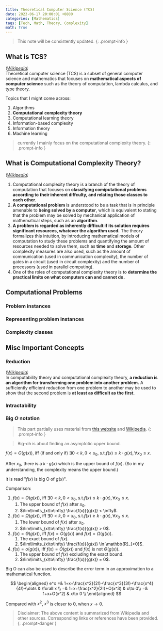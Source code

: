 ```yaml
---
title: Theoretical Computer Science (TCS)
date: 2023-06-17 20:00:01 +0800
categories: [Mathematics]
tags: [Tech, Math, Theory, Complexity]
math: True
---
```


> This note will be consistently updated.
{: .prompt-info }

## What is TCS?
*([Wikipedia](https://en.wikipedia.org/wiki/Theoretical_computer_science))*   
Theoretical computer science (TCS) is a subset of general computer science and mathematics that focuses on **mathematical aspects of computer science** such as the theory of computation, lambda calculus, and type theory.

Topics that I might come across:
1. Algorithms
2. **Computational complexity theory**
3. Computational learning theory
4. Information-based complexity
5. Information theory
6. Machine learning

> currently I mainly focus on the computational complexity theory.
{: .prompt-info }


## What is Computational Complexity Theory?
*([Wikipedia](https://en.wikipedia.org/wiki/Computational_complexity_theory))*  
1. Computational complexity theory is a branch of the theory of computation that focuses on **classifying comiputational problems according to their inherent diffculty, and relating those classes to each other**. 
2. **A computational problem** is understood to be a task that is in principle amenable to **being solved by a computer**, which is equivalent to stating that the problem may be solved by mechanical application of mathematical steps, such as an **algorithm**.
3. **A problem is regarded as inherently difficult if its solution requires significant resources, whatever the algorithm used.** The theory formalizes this intuition, by introducing mathematical models of computation to study these problems and quantifying the amount of resources needed to solve them, such as **time** and **storage**. Other complexity measures are also used, such as the amount of communication (used in communication complexity), the number of gates in a circuit (used in circuit complexity) and the number of processors (used in parallel computing). 
4. One of the roles of computational complexity theory is to **determine the practical limits on what computers can and cannot do.**

## Computational Problems
### Problem instances

### Representing problem instances

### Complexity classes

## Misc Important Concepts
### Reduction
*([Wikipedia](https://en.wikipedia.org/wiki/Reduction_(complexity)))*  
In computability theory and computational complexity theory, **a reduction is an algorithm for transforming one problem into another problem.** A sufficiently efficient reduction from one problem to another may be used to show that the second problem is **at least as difficult as the first.**

### Intractability


### Big $O$ notation
> This part partially uses material from [this website](https://www.freecodecamp.org/news/big-o-notation-why-it-matters-and-why-it-doesnt-1674cfa8a23c/) and [Wikipedia](https://en.wikipedia.org/wiki/Big_O_notation).
{: .prompt-info }

> Big-oh is about finding an asymptotic upper bound.

$f(x) = O\left(g(x)\right)$, iff (if and only if) $\exists 0<k, 0<x_0$, s.t.$f(x)\le k\cdot g(x), \forall x_0\le x$.

After $x_0$, there is a $k\cdot g(x)$ which is the upper bound of $f(x)$. (So in my understanding, the complexity means the upper bound.)

It is read "$f(x)$ is big O of $g(x)$".

Comparison:

1. $f(x) = O\left(g(x)\right)$, iff $\exists 0<k, 0<x_0$, s.t.$f(x)\le k\cdot g(x), \forall x_0\le x$.
   1. The upper bound of $f(x)$ after $x_0$.
   2. $\lim\limits_{x\to\infty} \frac{f(x)}{g(x)} < \infty$.
2. $f(x) = \Omega\left(g(x)\right)$, iff $\exists 0<k, 0<x_0$, s.t.$f(x)\ge k\cdot g(x), \forall x_0\le x$.
   1. The lower bound of $f(x)$ after $x_0$.
   2. $\lim\limits_{x\to\infty} \frac{f(x)}{g(x)} > 0$.
3. $f(x) = \Theta\left(g(x)\right)$, iff $f(x) = O\left(g(x)\right)$ and $f(x) = \Omega\left(g(x)\right)$. 
   1. The exact bound of $f(x)$.
   2. $\lim\limits_{x\to\infty} \frac{f(x)}{g(x)} \in \mathbb{R}_{>0}$.
4. $f(x) = o\left(g(x)\right)$, iff $f(x) = O\left(g(x)\right)$ and $f(x)$ is not $\Theta\left(g(x)\right)$. 
   1. The upper bound of $f(x)$ excluding the exact bound.
   2. $\lim\limits_{x\to\infty} \frac{f(x)}{g(x)} = 0$.

Big O can also be used to describe the error term in an  approximation to a mathematical function.

$$
\begin{aligned}
e^x =& 1+x+\frac{x^2}{2!}+\frac{x^3}{3!}+\frac{x^4}{4!}+\dots & \forall x \\
=& 1+x+\frac{x^2}{2!}+O(x^3) & x\to 0\\
=& 1+x+O(x^2) & x\to 0  \\
\end{aligned}
$$

Compared with $x^2$, $x^3$ is closer to $0$, when $x\to 0$.


> Disclaimer: The above content is summarized from Wikipedia and other sources. Corresponding links or references have been provided.
{: .prompt-danger }
